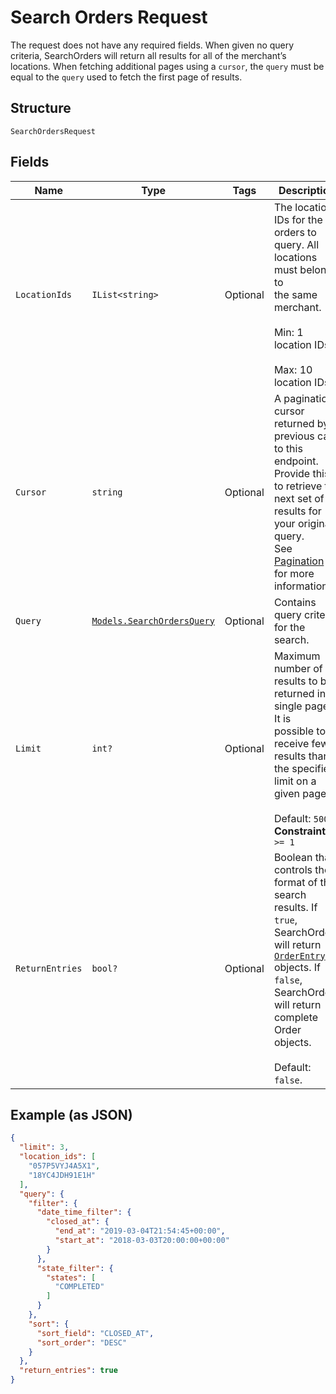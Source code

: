 
# Search Orders Request

The request does not have any required fields. When given no query criteria,
SearchOrders will return all results for all of the merchant’s locations. When fetching additional
pages using a `cursor`, the `query` must be equal to the `query` used to fetch the first page of
results.

## Structure

`SearchOrdersRequest`

## Fields

| Name | Type | Tags | Description |
|  --- | --- | --- | --- |
| `LocationIds` | `IList<string>` | Optional | The location IDs for the orders to query. All locations must belong to<br>the same merchant.<br><br>Min: 1 location IDs.<br><br>Max: 10 location IDs. |
| `Cursor` | `string` | Optional | A pagination cursor returned by a previous call to this endpoint.<br>Provide this to retrieve the next set of results for your original query.<br>See [Pagination](https://developer.squareup.com/docs/basics/api101/pagination) for more information. |
| `Query` | [`Models.SearchOrdersQuery`](/doc/models/search-orders-query.md) | Optional | Contains query criteria for the search. |
| `Limit` | `int?` | Optional | Maximum number of results to be returned in a single page. It is<br>possible to receive fewer results than the specified limit on a given page.<br><br>Default: `500`<br>**Constraints**: `>= 1` |
| `ReturnEntries` | `bool?` | Optional | Boolean that controls the format of the search results. If `true`,<br>SearchOrders will return [`OrderEntry`](#type-orderentry) objects. If `false`, SearchOrders<br>will return complete Order objects.<br><br>Default: `false`. |

## Example (as JSON)

```json
{
  "limit": 3,
  "location_ids": [
    "057P5VYJ4A5X1",
    "18YC4JDH91E1H"
  ],
  "query": {
    "filter": {
      "date_time_filter": {
        "closed_at": {
          "end_at": "2019-03-04T21:54:45+00:00",
          "start_at": "2018-03-03T20:00:00+00:00"
        }
      },
      "state_filter": {
        "states": [
          "COMPLETED"
        ]
      }
    },
    "sort": {
      "sort_field": "CLOSED_AT",
      "sort_order": "DESC"
    }
  },
  "return_entries": true
}
```

